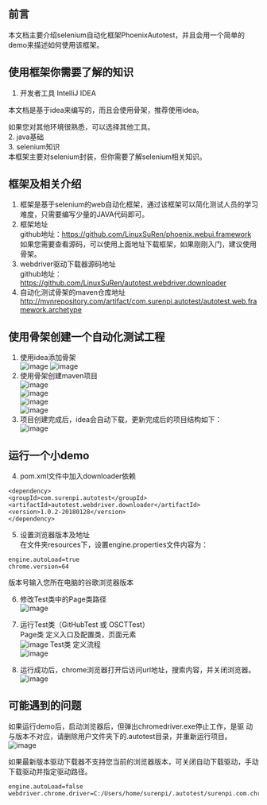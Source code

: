 ## 前言
  本文档主要介绍selenium自动化框架PhoenixAutotest，并且会用一个简单的demo来描述如何使用该框架。
  
## 使用框架你需要了解的知识
1. 开发者工具 IntelliJ IDEA
     
本文档是基于idea来编写的，而且会使用骨架，推荐使用idea。
      
如果您对其他环境很熟悉，可以选择其他工具。  
2. java基础  
3. selenium知识  
本框架主要对selenium封装，但你需要了解selenium相关知识。

## 框架及相关介绍
1. 框架是基于selenium的web自动化框架，通过该框架可以简化测试人员的学习难度，只需要编写少量的JAVA代码即可。
2. 框架地址  
github地址：https://github.com/LinuxSuRen/phoenix.webui.framework  
如果您需要查看源码，可以使用上面地址下载框架，如果刚刚入门，建议使用骨架。  
3. webdriver驱动下载器源码地址  
github地址：https://github.com/LinuxSuRen/autotest.webdriver.downloader
4. 自动化测试骨架的maven仓库地址  
http://mvnrepository.com/artifact/com.surenpi.autotest/autotest.web.framework.archetype
      

## 使用骨架创建一个自动化测试工程
1. 使用idea添加骨架  
![image](http://www.pic68.com/uploads/2018/04/1(2).png)
![image](http://www.pic68.com/uploads/2018/04/2.png)  
2. 使用骨架创建maven项目  
![image](http://www.pic68.com/uploads/2018/04/3.png)  
![image](http://www.pic68.com/uploads/2018/04/4(1).png)  
![image](http://www.pic68.com/uploads/2018/04/5.png)  
![image](http://www.pic68.com/uploads/2018/04/6.png)
3. 项目创建完成后，idea会自动下载，更新完成后的项目结构如下：  
![image](http://www.pic68.com/uploads/2018/04/7.png)  

##  运行一个小demo  
4. pom.xml文件中加入downloader依赖
```
<dependency>
<groupId>com.surenpi.autotest</groupId>
<artifactId>autotest.webdriver.downloader</artifactId>
<version>1.0.2-20180128</version>
</dependency>
```
5. 设置浏览器版本及地址  
在文件夹resources下，设置engine.properties文件内容为：  
```
engine.autoLoad=true
chrome.version=64  
```    
版本号输入您所在电脑的谷歌浏览器版本  
       
6. 修改Test类中的Page类路径  
![image](http://pic68.com/uploads/2018/05/1_1.png)  
7. 运行Test类（GitHubTest 或 OSCTTest）  
Page类 定义入口及配置类，页面元素  
![image](http://pic68.com/uploads/2018/05/1525252207_1_.png)
Test类 定义流程  
![image](http://pic68.com/uploads/2018/05/20180502172300.png)


8.  运行成功后，chrome浏览器打开后访问url地址，搜索内容，并关闭浏览器。  
![image](http://ww1.sinaimg.cn/large/87c01ec7gy1fqy6pyz0oxg20zk0k0u0x.gif)  
  

##  可能遇到的问题

如果运行demo后，启动浏览器后，但弹出chromedriver.exe停止工作，是驱    动与版本不对应，请删除用户文件夹下的.autotest目录，并重新运行项目。    
![image](http://pic68.com/uploads/2018/05/20180502180956.png)  
   
     
     
如果最新版本驱动下载器不支持您当前的浏览器版本，可关闭自动下载驱动，手动下载驱动并指定驱动路径。
```
engine.autoLoad=false
webdriver.chrome.driver=C:/Users/home/surenpi/.autotest/surenpi.com.chromedriver
```  
     
    